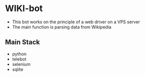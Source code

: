 #  WIKI-bot
- This bot works on the principle of a web driver on a VPS server
- The main function is parsing data from Wikipedia

## Main Stack
- python
- telebot
- selenium
- sqlite